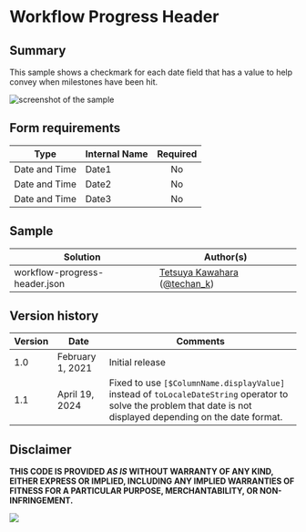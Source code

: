 # Workflow Progress Header

## Summary
This sample shows a checkmark for each date field that has a value to help convey when milestones have been hit.

![screenshot of the sample](./assets/screenshot.gif)

## Form requirements

|Type          |Internal Name |Required|
|--------------|--------------|:------:|
|Date and Time |Date1         |No      |
|Date and Time |Date2         |No      |
|Date and Time |Date3         |No      |

## Sample

Solution|Author(s)
--------|---------
workflow-progress-header.json | [Tetsuya Kawahara](https://github.com/tecchan1107) ([@techan_k](https://twitter.com/techan_k))

## Version history

Version |Date             |Comments
--------|-----------------|--------
1.0     |February 1, 2021 |Initial release
1.1     |April 19, 2024 |Fixed to use `[$ColumnName.displayValue]` instead of `toLocaleDateString` operator to solve the problem that date is not displayed depending on the date format.


## Disclaimer
**THIS CODE IS PROVIDED *AS IS* WITHOUT WARRANTY OF ANY KIND, EITHER EXPRESS OR IMPLIED, INCLUDING ANY IMPLIED WARRANTIES OF FITNESS FOR A PARTICULAR PURPOSE, MERCHANTABILITY, OR NON-INFRINGEMENT.**

<img src="https://pnptelemetry.azurewebsites.net/list-formatting/form-samples/workflow-progress-header" />
